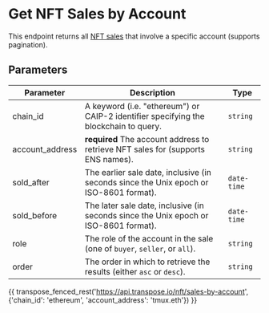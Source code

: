 # Get NFT Sales by Account

This endpoint returns all [NFT sales](../models/nft_sale_model.md) that involve a specific account (supports pagination).

## Parameters
| Parameter     | Description                                                                          | Type     | 
|---------------|--------------------------------------------------------------------------------------|----------|
| chain_id      | A keyword (i.e. "ethereum") or CAIP-2 identifier specifying the blockchain to query. | `string` | 
| account_address | **required** The account address to retrieve NFT sales for (supports ENS names).    | `string` | 
| sold_after | The earlier sale date, inclusive (in seconds since the Unix epoch or ISO-8601 format).    | `date-time` | 
| sold_before | The later sale date, inclusive (in seconds since the Unix epoch or ISO-8601 format).    | `date-time` | 
| role | The role of the account in the sale (one of `buyer`, `seller`, or `all`).    | `string` | 
| order | The order in which to retrieve the results (either `asc` or `desc`).    | `string` | 

{{ transpose_fenced_rest('https://api.transpose.io/nft/sales-by-account', {'chain_id': 'ethereum', 'account_address': 'tmux.eth'}) }}